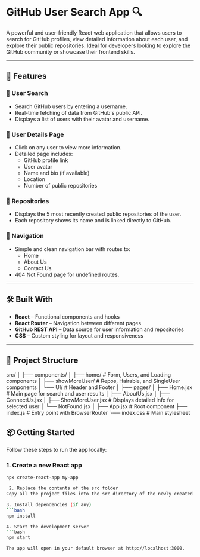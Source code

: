 # GitHub User Search App 🔍

A powerful and user-friendly React web application that allows users to search for GitHub profiles, view detailed information about each user, and explore their public repositories. Ideal for developers looking to explore the GitHub community or showcase their frontend skills.

---

## 🚀 Features

### 🔎 User Search

- Search GitHub users by entering a username.
- Real-time fetching of data from GitHub's public API.
- Displays a list of users with their avatar and username.

### 👤 User Details Page

- Click on any user to view more information.
- Detailed page includes:
  - GitHub profile link
  - User avatar
  - Name and bio (if available)
  - Location
  - Number of public repositories

### 📁 Repositories

- Displays the 5 most recently created public repositories of the user.
- Each repository shows its name and is linked directly to GitHub.

### 🧭 Navigation

- Simple and clean navigation bar with routes to:
  - Home
  - About Us
  - Contact Us
- 404 Not Found page for undefined routes.

---

## 🛠️ Built With

- **React** – Functional components and hooks
- **React Router** – Navigation between different pages
- **GitHub REST API** – Data source for user information and repositories
- **CSS** – Custom styling for layout and responsiveness

---

## 📂 Project Structure

src/
│
├── components/
│ ├── home/ # Form, Users, and Loading components
│ ├── showMoreUser/ # Repos, Hairable, and SingleUser components
│ └── UI/ # Header and Footer
│
├── pages/
│ ├── Home.jsx # Main page for search and user results
│ ├── AboutUs.jsx
│ ├── ConnectUs.jsx
│ ├── ShowMoreUser.jsx # Displays detailed info for selected user
│ └── NotFound.jsx
│
├── App.jsx # Root component
├── index.js # Entry point with BrowserRouter
└── index.css # Main stylesheet

## 📦 Getting Started

Follow these steps to run the app locally:

### 1. Create a new React app

````bash
npx create-react-app my-app

 2. Replace the contents of the src folder
Copy all the project files into the src directory of the newly created React app, replacing the existing files.

3. Install dependencies (if any)
```bash
npm install

4. Start the development server
```bash
npm start

The app will open in your default browser at http://localhost:3000.


````
